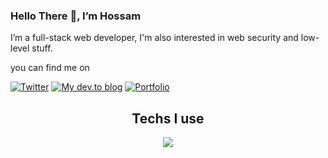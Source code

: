 ### Hello There 👋, I’m Hossam

<p>I’m a full-stack web developer, I'm also interested in web security and low-level stuff.</p>

<p> you can find me on</p>
<p>
<a href="https://twitter.com/HossamAmenem1">
    <img alt="Twitter" title="Twitter" src="https://custom-icon-badges.demolab.com/badge/Twitter-1d9bf0.svg?logo=twitter&logoColor=white"/></a>
<a href="https://dev.to/hossammenem">
    <img alt="My dev.to blog" title="Blog" src="https://custom-icon-badges.demolab.com/badge/Blog-black.svg?logo=dev.to"/></a>
<a href="https://hossamabdelmenem-portfolio.vercel.app">
    <img alt="Portfolio" title="Portfolio" src="https://custom-icon-badges.demolab.com/badge/Portfolio-3178c6.svg?logo=link"/></a>
</p>

<h2 align="center">Techs I use</h2>
<p align="center">
  <a href="#">
      <img src="https://skillicons.dev/icons?i=ts,tailwind,css,react,nextjs,prisma,graphql,express,mongodb,postgres" />
  </a>
</p>
